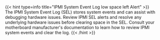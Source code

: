 &NewLine;

{{< hint type=info title="IPMI System Event Log low space left Alert" >}}
The IPMI System Event Log (SEL) stores system events and can assist with debugging hardware issues.
Review IPMI SEL alerts and resolve any underlying hardware issues before clearing space in the SEL.
Consult your motherboard manufacturer's documentation to learn how to review IPMI system events and clear the log.
{{< /hint >}}

